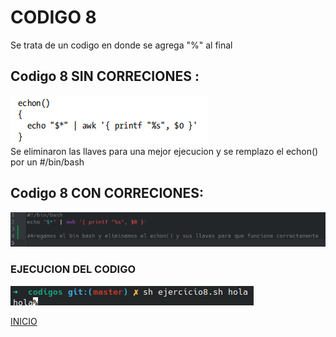 # **CODIGO 8**
Se trata de un codigo en donde se agrega "%" al final 

## Codigo 8 SIN CORRECIONES : 
![codigo8.png](codigo8.png)
<br>
Se eliminaron las llaves para una mejor ejecucion y se remplazo el echon() por un #/bin/bash 
<br>

## Codigo 8 CON CORRECIONES: 
![CODIGO8.png](CODIGO8.png)

### **EJECUCION DEL CODIGO**
![ejecucion.png](ejecucion.png)


[INICIO](https://github.com/SPM-UPVictoria/test-git-2130074/tree/main/README.md)

